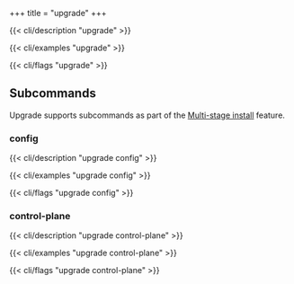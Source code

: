 +++
title = "upgrade"
+++

{{< cli/description "upgrade" >}}

{{< cli/examples "upgrade" >}}

{{< cli/flags "upgrade" >}}

## Subcommands

Upgrade supports subcommands as part of the
[Multi-stage install](/2/tasks/install/#multi-stage-install) feature.

### config

{{< cli/description "upgrade config" >}}

{{< cli/examples "upgrade config" >}}

{{< cli/flags "upgrade config" >}}

### control-plane

{{< cli/description "upgrade control-plane" >}}

{{< cli/examples "upgrade control-plane" >}}

{{< cli/flags "upgrade control-plane" >}}
